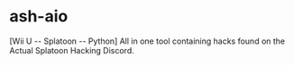 # ash-aio
[Wii U -- Splatoon -- Python] All in one tool containing hacks found on the Actual Splatoon Hacking Discord.
